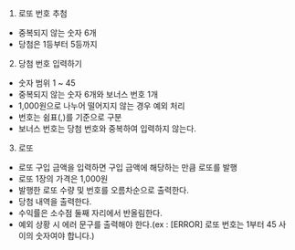 1. 로또 번호 추첨
* 중복되지 않는 숫자 6개
* 당첨은 1등부터 5등까지

2. 당첨 번호 입력하기
* 숫자 범위 1 ~ 45
* 중복되지 않는 숫자 6개와 보너스 번호 1개
* 1,000원으로 나누어 떨어지지 않는 경우 예외 처리
* 번호는 쉼표(,)를 기준으로 구분
* 보너스 번호는 당첨 번호와 중복하여 입력하지 않는다.

3. 로또
* 로또 구입 금액을 입력하면 구입 금액에 해당하는 만큼 로또를 발행
* 로또 1장의 가격은 1,000원
* 발행한 로또 수량 및 번호를 오름차순으로 출력한다.
* 당첨 내역을 출력한다.
* 수익률은 소수점 둘째 자리에서 반올림한다.
* 예외 상황 시 에러 문구를 출력해야 한다.(ex : [ERROR] 로또 번호는 1부터 45 사이의 숫자여야 합니다.)